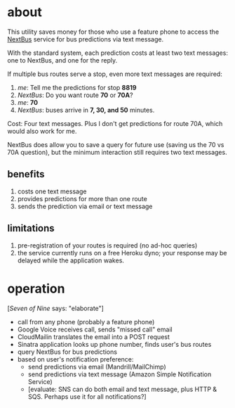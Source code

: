 about
===

This utility saves money for those who use a feature phone
to access the [NextBus][NextBus] service for bus predictions
via text message.

With the standard system, each prediction costs at least two
text messages: one to NextBus, and one for the reply.

If multiple bus routes serve a stop, even more
text messages are required:

1. *me*: Tell me the predictions for stop **8819**
1. *NextBus*: Do you want route **70** or **70A**?
1. *me*: **70**
1. *NextBus*: buses arrive in **7, 30, and 50** minutes.

Cost: Four text messages. Plus I don't get predictions
for route 70A, which would also work for me.

NextBus does allow you to save a query for future use
(saving us the 70 vs 70A question), but
the minimum interaction still requires two text messages.

benefits
---

1. costs one text message
1. provides predictions for more than one route
1. sends the prediction via email or text message

limitations
---

1. pre-registration of your routes is required (no
ad-hoc queries)
1. the service currently runs on a free Heroku dyno; your
response may be delayed while the application wakes.

operation
===
[*Seven of Nine* says: "elaborate"]

* call from any phone (probably a feature phone)
* Google Voice receives call, sends "missed call" email
* CloudMailin translates the email into a POST request
* Sinatra application looks up phone number, finds user's bus routes
* query NextBus for bus predictions
* based on user's notification preference:
    * send predictions via email (Mandrill/MailChimp)
    * send predictions via text message (Amazon Simple Notification Service)
    * [evaluate: SNS can do both email and text message, plus HTTP & SQS. Perhaps use it for all notifications?]



[NextBus]:http://nextbus.com